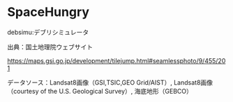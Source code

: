 # SpaceHungry

debsimu:デブリシミュレータ






出典：国土地理院ウェブサイト

https://maps.gsi.go.jp/development/tilejump.html#seamlessphoto/9/455/201

データソース：Landsat8画像（GSI,TSIC,GEO Grid/AIST）, Landsat8画像（courtesy of the U.S. Geological Survey）, 海底地形（GEBCO）

